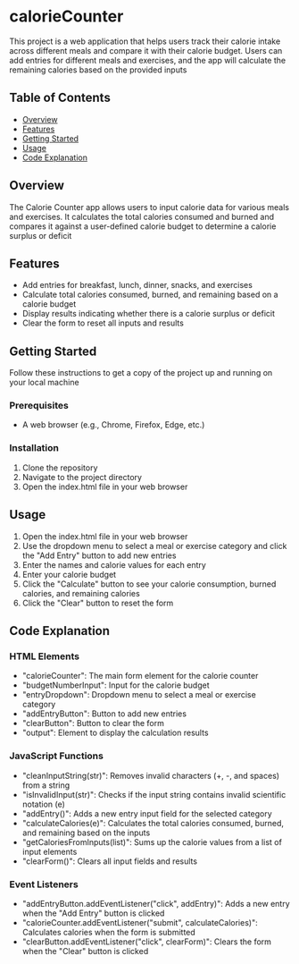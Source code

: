 # calorieCounter
This project is a web application that helps users track their calorie intake across 
different meals and compare it with their calorie budget. 
Users can add entries for different meals and exercises, and the app will calculate the remaining calories based on the provided inputs

## Table of Contents
- [Overview](#overview)
- [Features](#features)
- [Getting Started](#getting-started)
- [Usage](#usage)
- [Code Explanation](#code-explanation)

## Overview
The Calorie Counter app allows users to input calorie data for various meals and exercises. 
It calculates the total calories consumed and burned and compares it against a user-defined calorie budget to determine a calorie surplus or deficit

## Features
- Add entries for breakfast, lunch, dinner, snacks, and exercises
- Calculate total calories consumed, burned, and remaining based on a calorie budget
- Display results indicating whether there is a calorie surplus or deficit
- Clear the form to reset all inputs and results

## Getting Started
Follow these instructions to get a copy of the project up and running on your local machine

### Prerequisites
- A web browser (e.g., Chrome, Firefox, Edge, etc.)

### Installation
1. Clone the repository
2. Navigate to the project directory
3. Open the index.html file in your web browser

## Usage
1. Open the index.html file in your web browser
2. Use the dropdown menu to select a meal or exercise category and click the "Add Entry" button to add new entries
3. Enter the names and calorie values for each entry
4. Enter your calorie budget
5. Click the "Calculate" button to see your calorie consumption, burned calories, and remaining calories
6. Click the "Clear" button to reset the form

## Code Explanation
### HTML Elements
- "calorieCounter": The main form element for the calorie counter
- "budgetNumberInput": Input for the calorie budget
- "entryDropdown": Dropdown menu to select a meal or exercise category
- "addEntryButton": Button to add new entries
- "clearButton": Button to clear the form
- "output": Element to display the calculation results

### JavaScript Functions
- "cleanInputString(str)": Removes invalid characters (+, -, and spaces) from a string
- "isInvalidInput(str)": Checks if the input string contains invalid scientific notation (e)
- "addEntry()": Adds a new entry input field for the selected category
- "calculateCalories(e)": Calculates the total calories consumed, burned, and remaining based on the inputs
- "getCaloriesFromInputs(list)": Sums up the calorie values from a list of input elements
- "clearForm()": Clears all input fields and results

### Event Listeners
- "addEntryButton.addEventListener("click", addEntry)": Adds a new entry when the "Add Entry" button is clicked
- "calorieCounter.addEventListener("submit", calculateCalories)": Calculates calories when the form is submitted
- "clearButton.addEventListener("click", clearForm)": Clears the form when the "Clear" button is clicked

